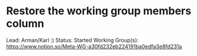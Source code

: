 # Restore the working group members column

Lead: Arman/Karl :)
Status: Started
Working Group(s): https://www.notion.so/Meta-WG-a30fd232eb224191ba0edfa3e8fd231a